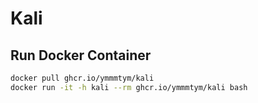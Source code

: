 # Kali

## Run Docker Container

```bash
docker pull ghcr.io/ymmmtym/kali
docker run -it -h kali --rm ghcr.io/ymmmtym/kali bash
```
